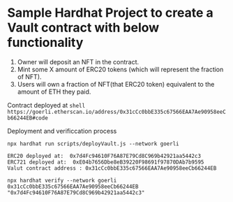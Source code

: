 # Sample Hardhat Project to create a Vault contract with below functionality

1. Owner will deposit an NFT in the contract.
2. Mint some X amount of ERC20 tokens (which will represent the fraction of NFT).
3. Users will own a fraction of NFT(that ERC20 token) equivalent to the amount of ETH they paid.


Contract deployed at
``shell
  https://goerli.etherscan.io/address/0x31cCc0bbE335c67566EAA7Ae90958eeCb66244EB#code
``

Deployment and verificcation process
```shell
npx hardhat run scripts/deployVault.js --network goerli

ERC20 deployed at:  0x7d4Fc94610F76A87E79Cd8C969b42921aa5442c3
ERC721 deployed at:  0xE04b7656Dbe8eB39220F98691f97870DAb7b9595
Valut contract address : 0x31cCc0bbE335c67566EAA7Ae90958eeCb66244EB

npx hardhat verify --network goerli 0x31cCc0bbE335c67566EAA7Ae90958eeCb66244EB "0x7d4Fc94610F76A87E79Cd8C969b42921aa5442c3" 
```
